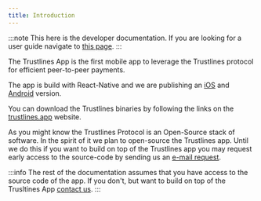 ```yaml
---
title: Introduction
---
```


:::note
This here is the developer documentation. If you are looking for a user guide navigate to 
[this page](https://docs.trustlines.network/docs/guides/tl_app_user_guide.html).
:::

The Trustlines App is the first mobile app to leverage the Trustlines protocol for efficient peer-to-peer payments. 

The app is build with React-Native and we are publishing an [iOS](https://apps.apple.com/us/app/trustlines-app/id1541175356) 
and [Android](https://play.google.com/store/apps/details?id=network.trustlines.mobileapp) version.

You can download the Trustlines binaries by following the links on the [trustlines.app](https://trustlines.app) website.

As you might know the Trustlines Protocol is an Open-Source stack of software. In the spirit of it we plan to open-source 
the Trustlines app. Until we do this if you want to build on top of the Trustlines app you may request early access to the 
source-code by sending us an [e-mail request](mailto:contact@trustlines.app?subject=Early-Access). 

:::info
The rest of the documentation assumes that you have access to the source code of the app. If you don't, but want to build
on top of the Trusltines App [contact us](mailto:contact@trustlines.app?subject=Early-Access).
:::
